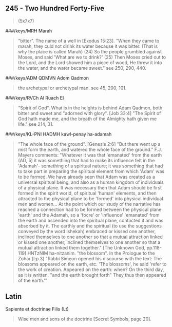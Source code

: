 ## 245 - Two Hundred Forty-Five
> (5x7x7)

###/keys/MRH Marah
> "bitter". The name of a well in [Exodus 15:23]. "When they came to marah, they culd not dirink its water because it was bitter. (That is why the place is called Marah) (24) So the people grumbled against Moses, and said 'What are we to drink?' (25) Then Moses cried out to the Lord, and the Lord showed him a piece of wood, He threw it into the water, and the water became sweet." see 250, 290, 440.

###/keys/ADM QDMVN Adom Qadmon
> the archetypal or archetypal man. see 45, 200, 101.

###/keys/RVCh Al Ruach El
> "Spirit of God". What is in the heights is behind Adam Qadmon, both bitter and sweet and "adorned with glory". [Job 33:4] "The Spirit of God hath made me, and the breath of the Almighty hath given me life." see 214, 31.

###/keys/KL-PNI HADMH kawl-penay ha-adamah
> "The whole face of the ground". [Genesis 2:6] "But there went up a mist form the earth, and watered the whole face of the ground." F.J. Mayers comments: "Whatever it was that 'emanated' from the earth (AD, 5) it was something that had to make its influence felt in the 'Adamah'- something of a spiritual nature; it was something that had to take part in preparing the spiritual element from which 'Adam' was to be formed. We have already seen that Adam was created as a universal spiritual being, and also as a human kingdom of individuals of a physical plane. It was necessary then that Adam should be first formed in the spirit world, of spiritual 'human' elements, and then attracted to the physical plane to be 'formed' into physical individual men and women... At the point which our study of the narrative has reached a connection had to be formed between the physical plane 'earth' and the Adamah, so a 'focre' or 'influence' 'emanated' from the earth and ascended into the spiritual plane, contacted it and was absorbed by it. The earthly and the spiritual (to use the suggestions conveyed by the word Ishekah) embraced or kissed one another, inclined themselves to one another so that a mutual attraction linked or kissed one another, inclined themselves to one another so that a mutual attraction linked them together." [The Unknown God, pp.118-119] HNTzNIM ha-nitzanim. "the blossom". In the Prologue to the Zohar [I:p.3] "Rabbi Simeon opened his discourse with the text: The blossoms appeared on the earth, etc. 'The blossoms', he said 'refer to the work of creation. Appeared on the earth: when? On the third day, as it is written, "and the earth brought forth" They thus then appeared of the earth.'"

## Latin

Sapiente et doctrinae Filis (Lt)
> Wise men and sons of the doctrine [Secret Symbols, page 20].
